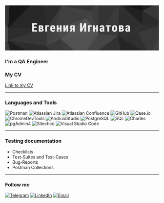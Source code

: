 ![Header](https://raw.githubusercontent.com/evgigna/evgigna/main/assets/header.png)

### **I'm a QA Engineer**

### **My CV**
[Link to my CV](https://hh.ru/resume/1e74b251ff08a98be50039ed1f747230317454)

___

### **Languages and Tools**
![Postman](https://img.shields.io/badge/-Postman-515151?style=for-the-badge&logo=postman&logoColor=f76935)
![Atlassian Jira](https://img.shields.io/badge/-JIRA-515151?style=for-the-badge&logo=jira&logoColor=136be1)
![Atlassian Confluence](https://img.shields.io/badge/-Confluence-515151?style=for-the-badge&logo=Confluence&logoColor=136be1)
![GitHub](https://img.shields.io/badge/-GitHub-515151?style=for-the-badge&logo=github&logoColor=8cc4d7)
![Qase.io](https://img.shields.io/badge/-Qase.io-515151?style=for-the-badge&logo=qase&logoColor=f76935)
![ChromeDevTools](https://img.shields.io/badge/-ChromeDevTools-515151?style=for-the-badge&logo=googlechrome&logoColor=2674f2)
![AndroidStudio](https://img.shields.io/badge/-androidstudio-515151?style=for-the-badge&logo=androidstudio&logoColor=3ad2674f207d)
![PostgreSQL](https://img.shields.io/badge/-PostgreSQL-515151?style=for-the-badge&logo=postgresql&logoColor=336791)
![SQL](https://img.shields.io/badge/-SQL-515151?style=for-the-badge&logo=sql&logoColor=336791)
![Charles](https://img.shields.io/badge/-CharlesProxy-515151?style=for-the-badge&logo=charlesproxy&logoColor=f76935)
![pgAdmin4](https://img.shields.io/badge/-pgAdmin4-515151?style=for-the-badge&logo=postgresql&logoColor=336791)
![Sitechco](https://img.shields.io/badge/-Sitechco-515151?style=for-the-badge&logo=Sitechco.ru&logoColor=f76935)
![Visual Studio Code](https://img.shields.io/badge/-Visual_Studio_Code-515151?style=for-the-badge&logo=Visual_Studio_Code&logoColor=f76935)

___
### **Testing documentation**
+ Checklists
+ Test-Suites and Test-Cases
+ Bug-Reports
+ Postman Collections
___


### **Follow me**
[![Telegram](https://img.shields.io/badge/-telegram-515151?style=for-the-badge&logo=telegram&logoColor=29a9eb)](https://t.me/Evg_Ignatova)
[![LinkedIn](https://img.shields.io/badge/-linkedin-515151?style=for-the-badge&logo=linkedin&logoColor=0a66c2)](https://www.linkedin.com/in/evgeniya-ignatova-14595028/)
[![Email](https://img.shields.io/badge/-GMail-515151?style=for-the-badge&logo=gmail&logoColor=d32e2a)](mailto:evg.ignatova87@gmail.com)